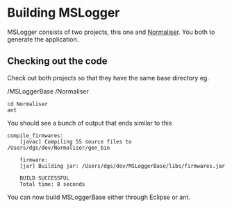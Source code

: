 Building MSLogger
=================
MSLogger consists of two projects, this one and [Normaliser](https://github.com/scudderfish/Normaliser). You both to generate the application.

Checking out the code
---------------------
Check out both projects so that they have the same base directory eg.

<somedir>/MSLoggerBase
<somedir>/Normaliser
	
	cd Normaliser
	ant

You should see a bunch of output that ends similar to this

	compile_firmwares:
    	[javac] Compiling 55 source files to /Users/dgs/dev/Normaliser/gen_bin
		
		firmware:
      	[jar] Building jar: /Users/dgs/dev/MSLoggerBase/libs/firmwares.jar
		
		BUILD SUCCESSFUL
		Total time: 8 seconds
		
You can now build MSLoggerBase either through Eclipse or ant.
